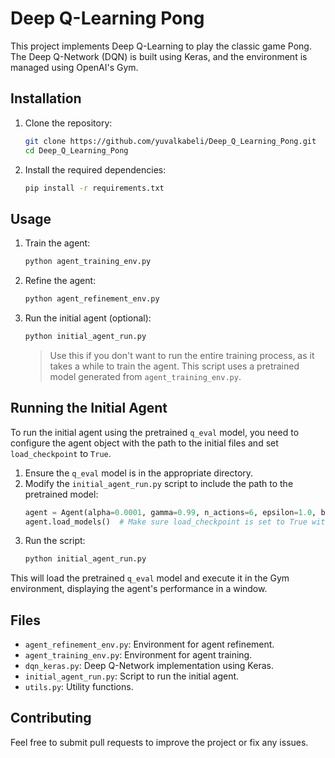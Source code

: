 # Deep Q-Learning Pong

This project implements Deep Q-Learning to play the classic game Pong. The Deep Q-Network (DQN) is built using Keras, and the environment is managed using OpenAI's Gym.

## Installation

1. Clone the repository:
    ```sh
    git clone https://github.com/yuvalkabeli/Deep_Q_Learning_Pong.git
    cd Deep_Q_Learning_Pong
    ```

2. Install the required dependencies:
    ```sh
    pip install -r requirements.txt
    ```

## Usage

1. Train the agent:
    ```sh
    python agent_training_env.py
    ```

2. Refine the agent:
    ```sh
    python agent_refinement_env.py
    ```

3. Run the initial agent (optional):
    ```sh
    python initial_agent_run.py
    ```
    > Use this if you don't want to run the entire training process, as it takes a while to train the agent. This script uses a pretrained model generated from `agent_training_env.py`.

## Running the Initial Agent

To run the initial agent using the pretrained `q_eval` model, you need to configure the agent object with the path to the initial files and set `load_checkpoint` to `True`. 

1. Ensure the `q_eval` model is in the appropriate directory.
2. Modify the `initial_agent_run.py` script to include the path to the pretrained model:
    ```python
    agent = Agent(alpha=0.0001, gamma=0.99, n_actions=6, epsilon=1.0, batch_size=64, input_dims=[210, 160, 4], chkpt_dir='models/')
    agent.load_models()  # Make sure load_checkpoint is set to True within the Agent class
    ```
3. Run the script:
    ```sh
    python initial_agent_run.py
    ```
This will load the pretrained `q_eval` model and execute it in the Gym environment, displaying the agent's performance in a window.

## Files

- `agent_refinement_env.py`: Environment for agent refinement.
- `agent_training_env.py`: Environment for agent training.
- `dqn_keras.py`: Deep Q-Network implementation using Keras.
- `initial_agent_run.py`: Script to run the initial agent.
- `utils.py`: Utility functions.

## Contributing

Feel free to submit pull requests to improve the project or fix any issues.


